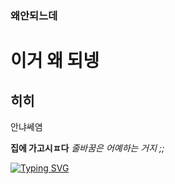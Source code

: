 ### 왜안되느데

# 이거 왜 되넹

## 히히
안냐쎄염

**집에 가고시ㅍ다**
*줄바꿈은 어예하는 거지 ;;*


[![Typing SVG](https://readme-typing-svg.demolab.com?font=Noto+Sans&pause=1000&width=435&lines=+%ED%9E%88%ED%9E%88+%EB%84%88%EB%AC%B4+%EC%9E%AC%EB%B0%8B%EB%8B%B9+%EC%95%84%EB%8B%88%ED%8F%B0%ED%8A%B8%EC%99%9C%EC%95%88%EB%8F%BC)](https://git.io/typing-svg)

<!--
**cococ0603/cococ0603** is a ✨ _special_ ✨ repository because its `README.md` (this file) appears on your GitHub profile.

Here are some ideas to get you started:
- 🔭 I’m currently working on ...
- 🌱 I’m currently learning ...
- 👯 I’m looking to collaborate on ...
- 🤔 I’m looking for help with ...
- 💬 Ask me about ...
- 📫 How to reach me: ...
- 😄 Pronouns: ...
- ⚡ Fun fact: ...
-->
